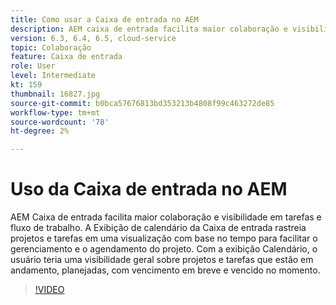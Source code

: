 ```yaml
---
title: Como usar a Caixa de entrada no AEM
description: AEM caixa de entrada facilita maior colaboração e visibilidade em tarefas e fluxo de trabalho.
version: 6.3, 6.4, 6.5, cloud-service
topic: Colaboração
feature: Caixa de entrada
role: User
level: Intermediate
kt: 159
thumbnail: 16827.jpg
source-git-commit: b0bca57676813bd353213b4808f99c463272de85
workflow-type: tm+mt
source-wordcount: '78'
ht-degree: 2%

---
```



# Uso da Caixa de entrada no AEM

AEM Caixa de entrada facilita maior colaboração e visibilidade em tarefas e fluxo de trabalho. A Exibição de calendário da Caixa de entrada rastreia projetos e tarefas em uma visualização com base no tempo para facilitar o gerenciamento e o agendamento do projeto. Com a exibição Calendário, o usuário teria uma visibilidade geral sobre projetos e tarefas que estão em andamento, planejadas, com vencimento em breve e vencido no momento.

>[!VIDEO](https://video.tv.adobe.com/v/16827/?quality=12&learn=on)
